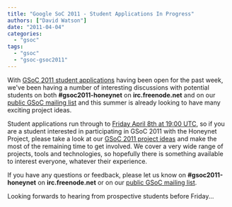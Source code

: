 ```yaml
---
title: "Google SoC 2011 - Student Applications In Progress"
authors: ["David Watson"]
date: "2011-04-04"
categories: 
  - "gsoc"
tags: 
  - "gsoc"
  - "gsoc-gsoc2011"
---
```


With [GSoC 2011 student applications](http://www.google-melange.com) having been open for the past week, we've been having a number of interesting discussions with potential students on both **#gsoc2011-honeynet** on **irc.freenode.net** and on our [public GSoC mailing list](https://public.honeynet.org/mailman/listinfo/gsoc) and this summer is already looking to have many exciting project ideas.  
  
Student applications run through to [Friday April 8th at 19:00 UTC](http://www.google-melange.com/document/show/gsoc_program/google/gsoc2011/timeline), so if you are a student interested in participating in GSoC 2011 with the Honeynet Project, please take a look at our [GSoC 2011 project ideas](/gsoc/ideas) and make the most of the remaining time to get involved. We cover a very wide range of projects, tools and technologies, so hopefully there is something available to interest everyone, whatever their experience.  
  
If you have any questions or feedback, please let us know on **#gsoc2011-honeynet** on **irc.freenode.net** or on our [public GSoC mailing list](https://public.honeynet.org/mailman/listinfo/gsoc).  
  
Looking forwards to hearing from prospective students before Friday...
